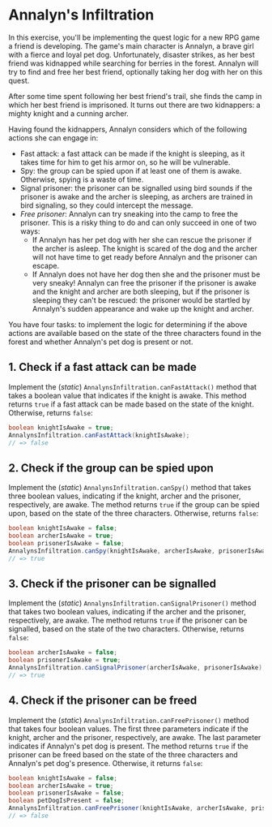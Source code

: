 # Annalyn's Infiltration

In this exercise, you'll be implementing the quest logic for a new RPG game a friend is developing. The game's main
character is Annalyn, a brave girl with a fierce and loyal pet dog. Unfortunately, disaster strikes, as her best friend
was kidnapped while searching for berries in the forest. Annalyn will try to find and free her best friend, optionally
taking her dog with her on this quest.

After some time spent following her best friend's trail, she finds the camp in which her best friend is imprisoned. It
turns out there are two kidnappers: a mighty knight and a cunning archer.

Having found the kidnappers, Annalyn considers which of the following actions she can engage in:

- Fast attack: a fast attack can be made if the knight is sleeping, as it takes time for him to get his armor on, so he
  will be vulnerable.
- Spy: the group can be spied upon if at least one of them is awake. Otherwise, spying is a waste of time.
- Signal prisoner: the prisoner can be signalled using bird sounds if the prisoner is awake and the archer is sleeping,
  as archers are trained in bird signaling, so they could intercept the message.
- _Free prisoner_: Annalyn can try sneaking into the camp to free the prisoner.
  This is a risky thing to do and can only succeed in one of two ways:
    - If Annalyn has her pet dog with her she can rescue the prisoner if the archer is asleep.
      The knight is scared of the dog and the archer will not have time to get ready before Annalyn and the prisoner can
      escape.
    - If Annalyn does not have her dog then she and the prisoner must be very sneaky!
      Annalyn can free the prisoner if the prisoner is awake and the knight and archer are both sleeping, but if the
      prisoner is sleeping they can't be rescued: the prisoner would be startled by Annalyn's sudden appearance and wake
      up the knight and archer.

You have four tasks: to implement the logic for determining if the above actions are available based on the state of the
three characters found in the forest and whether Annalyn's pet dog is present or not.

## 1. Check if a fast attack can be made

Implement the (_static_) `AnnalynsInfiltration.canFastAttack()` method that takes a boolean value that indicates if the
knight is awake. This method returns `true` if a fast attack can be made based on the state of the knight. Otherwise,
returns `false`:

```java
boolean knightIsAwake = true;
AnnalynsInfiltration.canFastAttack(knightIsAwake);
// => false
```

## 2. Check if the group can be spied upon

Implement the (_static_) `AnnalynsInfiltration.canSpy()` method that takes three boolean values, indicating if the
knight, archer and the prisoner, respectively, are awake. The method returns `true` if the group can be spied upon,
based on the state of the three characters. Otherwise, returns `false`:

```java
boolean knightIsAwake = false;
boolean archerIsAwake = true;
boolean prisonerIsAwake = false;
AnnalynsInfiltration.canSpy(knightIsAwake, archerIsAwake, prisonerIsAwake);
// => true
```

## 3. Check if the prisoner can be signalled

Implement the (_static_) `AnnalynsInfiltration.canSignalPrisoner()` method that takes two boolean values, indicating if
the archer and the prisoner, respectively, are awake. The method returns `true` if the prisoner can be signalled, based
on the state of the two characters. Otherwise, returns `false`:

```java
boolean archerIsAwake = false;
boolean prisonerIsAwake = true;
AnnalynsInfiltration.canSignalPrisoner(archerIsAwake, prisonerIsAwake);
// => true
```

## 4. Check if the prisoner can be freed

Implement the (_static_) `AnnalynsInfiltration.canFreePrisoner()` method that takes four boolean values. The first three
parameters indicate if the knight, archer and the prisoner, respectively, are awake. The last parameter indicates if
Annalyn's pet dog is present. The method returns `true` if the prisoner can be freed based on the state of the three
characters and Annalyn's pet dog's presence. Otherwise, it returns `false`:

```java
boolean knightIsAwake = false;
boolean archerIsAwake = true;
boolean prisonerIsAwake = false;
boolean petDogIsPresent = false;
AnnalynsInfiltration.canFreePrisoner(knightIsAwake, archerIsAwake, prisonerIsAwake, petDogIsPresent);
// => false
```

